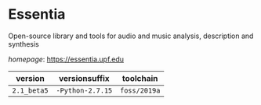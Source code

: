 # Essentia

Open-source library and tools for audio and music analysis, description and synthesis

*homepage*: <https://essentia.upf.edu>

version | versionsuffix | toolchain
--------|---------------|----------
``2.1_beta5`` | ``-Python-2.7.15`` | ``foss/2019a``
